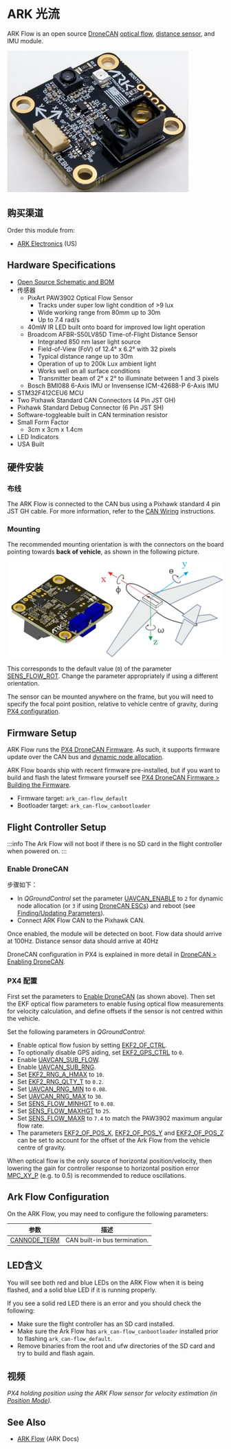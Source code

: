 # ARK 光流

ARK Flow is an open source [DroneCAN](index.md) [optical flow](../sensor/optical_flow.md), [distance sensor](../sensor/rangefinders.md), and IMU module.

![ARK Flow](../../assets/hardware/sensors/optical_flow/ark_flow.jpg)

## 购买渠道

Order this module from:

- [ARK Electronics](https://arkelectron.com/product/ark-flow/) (US)

## Hardware Specifications

- [Open Source Schematic and BOM](https://github.com/ARK-Electronics/ARK_Flow)
- 传感器
  - PixArt PAW3902 Optical Flow Sensor
    - Tracks under super low light condition of >9 lux
    - Wide working range from 80mm up to 30m
    - Up to 7.4 rad/s
  - 40mW IR LED built onto board for improved low light operation
  - Broadcom AFBR-S50LV85D Time-of-Flight Distance Sensor
    - Integrated 850 nm laser light source
    - Field-of-View (FoV) of 12.4° x 6.2° with 32 pixels
    - Typical distance range up to 30m
    - Operation of up to 200k Lux ambient light
    - Works well on all surface conditions
    - Transmitter beam of 2° x 2° to illuminate between 1 and 3 pixels
  - Bosch BMI088 6-Axis IMU or Invensense ICM-42688-P 6-Axis IMU
- STM32F412CEU6 MCU
- Two Pixhawk Standard CAN Connectors (4 Pin JST GH)
- Pixhawk Standard Debug Connector (6 Pin JST SH)
- Software-toggleable built in CAN termination resistor
- Small Form Factor
  - 3cm x 3cm x 1.4cm
- LED Indicators
- USA Built

## 硬件安装

### 布线

The ARK Flow is connected to the CAN bus using a Pixhawk standard 4 pin JST GH cable.
For more information, refer to the [CAN Wiring](../can/index.md#wiring) instructions.

### Mounting

The recommended mounting orientation is with the connectors on the board pointing towards **back of vehicle**, as shown in the following picture.

![ARK Flow align with Pixhawk](../../assets/hardware/sensors/optical_flow/ark_flow_orientation.png)

This corresponds to the default value (`0`) of the parameter [SENS_FLOW_ROT](../advanced_config/parameter_reference.md#SENS_FLOW_ROT).
Change the parameter appropriately if using a different orientation.

The sensor can be mounted anywhere on the frame, but you will need to specify the focal point position, relative to vehicle centre of gravity, during [PX4 configuration](#px4-configuration).

## Firmware Setup

ARK Flow runs the [PX4 DroneCAN Firmware](px4_cannode_fw.md).
As such, it supports firmware update over the CAN bus and [dynamic node allocation](index.md#node-id-allocation).

ARK Flow boards ship with recent firmware pre-installed, but if you want to build and flash the latest firmware yourself see [PX4 DroneCAN Firmware > Building the Firmware](px4_cannode_fw.md#building-the-firmware).

- Firmware target: `ark_can-flow_default`
- Bootloader target: `ark_can-flow_canbootloader`

## Flight Controller Setup

:::info
The Ark Flow will not boot if there is no SD card in the flight controller when powered on.
:::

### Enable DroneCAN

步骤如下：

- In _QGroundControl_ set the parameter [UAVCAN_ENABLE](../advanced_config/parameter_reference.md#UAVCAN_ENABLE) to `2` for dynamic node allocation (or `3` if using [DroneCAN ESCs](../dronecan/escs.md)) and reboot (see [Finding/Updating Parameters](../advanced_config/parameters.md)).
- Connect ARK Flow CAN to the Pixhawk CAN.

Once enabled, the module will be detected on boot.
Flow data should arrive at 100Hz.
Distance sensor data should arrive at 40Hz

DroneCAN configuration in PX4 is explained in more detail in [DroneCAN > Enabling DroneCAN](../dronecan/index.md#enabling-dronecan).

### PX4 配置

First set the parameters to [Enable DroneCAN](#enable-dronecan) (as shown above).
Then set the EKF optical flow parameters to enable fusing optical flow measurements for velocity calculation, and define offsets if the sensor is not centred within the vehicle.

Set the following parameters in _QGroundControl_:

- Enable optical flow fusion by setting [EKF2_OF_CTRL](../advanced_config/parameter_reference.md#EKF2_OF_CTRL).
- To optionally disable GPS aiding, set [EKF2_GPS_CTRL](../advanced_config/parameter_reference.md#EKF2_GPS_CTRL) to `0`.
- Enable [UAVCAN_SUB_FLOW](../advanced_config/parameter_reference.md#UAVCAN_SUB_FLOW).
- Enable [UAVCAN_SUB_RNG](../advanced_config/parameter_reference.md#UAVCAN_SUB_RNG).
- Set [EKF2_RNG_A_HMAX](../advanced_config/parameter_reference.md#EKF2_RNG_A_HMAX) to `10`.
- Set [EKF2_RNG_QLTY_T](../advanced_config/parameter_reference.md#EKF2_RNG_QLTY_T) to `0.2`.
- Set [UAVCAN_RNG_MIN](../advanced_config/parameter_reference.md#UAVCAN_RNG_MIN) to `0.08`.
- Set [UAVCAN_RNG_MAX](../advanced_config/parameter_reference.md#UAVCAN_RNG_MAX) to `30`.
- Set [SENS_FLOW_MINHGT](../advanced_config/parameter_reference.md#SENS_FLOW_MINHGT) to `0.08`.
- Set [SENS_FLOW_MAXHGT](../advanced_config/parameter_reference.md#SENS_FLOW_MAXHGT) to `25`.
- Set [SENS_FLOW_MAXR](../advanced_config/parameter_reference.md#SENS_FLOW_MAXR) to `7.4` to match the PAW3902 maximum angular flow rate.
- The parameters [EKF2_OF_POS_X](../advanced_config/parameter_reference.md#EKF2_OF_POS_X), [EKF2_OF_POS_Y](../advanced_config/parameter_reference.md#EKF2_OF_POS_Y) and [EKF2_OF_POS_Z](../advanced_config/parameter_reference.md#EKF2_OF_POS_Z) can be set to account for the offset of the Ark Flow from the vehicle centre of gravity.

When optical flow is the only source of horizontal position/velocity, then lowering the gain for controller response to horizontal position error [MPC_XY_P](../advanced_config/parameter_reference.md#MPC_XY_P) (e.g. to 0.5) is recommended to reduce oscillations.

## Ark Flow Configuration

On the ARK Flow, you may need to configure the following parameters:

| 参数                                                                                                                   | 描述                                            |
| -------------------------------------------------------------------------------------------------------------------- | --------------------------------------------- |
| <a id="CANNODE_TERM"></a>[CANNODE_TERM](../advanced_config/parameter_reference.md#CANNODE_TERM) | CAN built-in bus termination. |

## LED含义

You will see both red and blue LEDs on the ARK Flow when it is being flashed, and a solid blue LED if it is running properly.

If you see a solid red LED there is an error and you should check the following:

- Make sure the flight controller has an SD card installed.
- Make sure the Ark Flow has `ark_can-flow_canbootloader` installed prior to flashing `ark_can-flow_default`.
- Remove binaries from the root and ufw directories of the SD card and try to build and flash again.

## 视频

<lite-youtube videoid="SAbRe1fi7bU" params="list=PLUepQApgwSozmwhOo-dXnN33i2nBEl1c0" title="ARK Flow Indoor Position Hold x64"/>

<!-- ARK Flow with PX4 Optical Flow Position Hold: 20210605 -->

_PX4 holding position using the ARK Flow sensor for velocity estimation (in [Position Mode](../flight_modes_mc/position.md))._

## See Also

- [ARK Flow](https://arkelectron.gitbook.io/ark-documentation/sensors/ark-flow) (ARK Docs)
